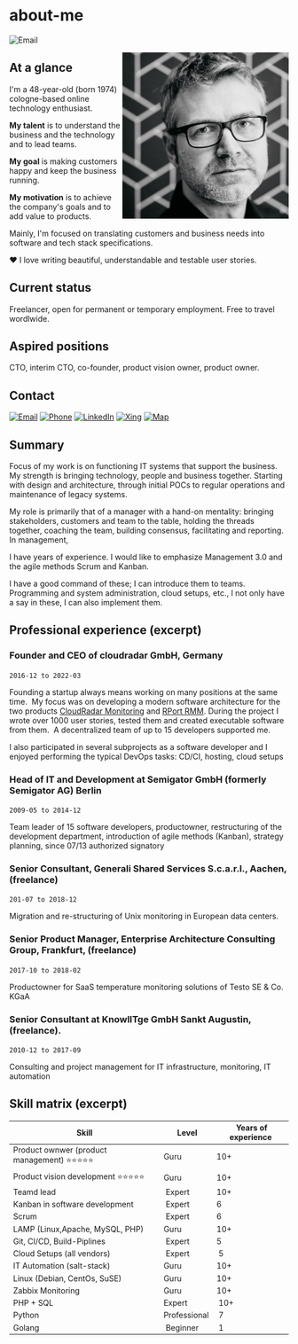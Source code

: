 # about-me
![Email](https://img.shields.io/badge/status-OPEN_TO_WORK-brightgreen) 

<img src="./assets/me.jpg" width="300" align="right">

## At a glance

I'm a 48-year-old (born 1974) cologne-based online technology enthusiast.

**My talent** is to understand the business and the technology and to lead teams.

**My goal** is making customers happy and keep the business running.

**My motivation** is to achieve the company's goals and to add value to products.

Mainly, I'm focused on translating customers and business needs into software and tech stack specifications.

❤️ I love writing beautiful, understandable and testable user stories.

## Current status

Freelancer, open for permanent or temporary employment. Free to travel wordlwide.

## Aspired positions

CTO, interim CTO, co-founder, product vision owner, product owner.

## Contact
[![Email](https://img.shields.io/badge/Email-write_me-orange?logo=Minutemailer)](mailto:tk@system42.io) 
[![Phone](https://img.shields.io/badge/iPhone-call_me-yellow?logo=apple)](tel:+49-175-6598509) 
[![LinkedIn](https://img.shields.io/badge/LinkedIn-visit_me-blue?logo=linkedin)](https://www.linkedin.com/in/thorsten-kramm-92306b128/) 
[![Xing](https://img.shields.io/badge/Xing-visit_me-green?logo=xing)](https://www.xing.com/profile/Thorsten_Kramm2)
[![Map](https://img.shields.io/badge/Location-come_by-red?logo=Google%20Maps)](https://goo.gl/maps/pRCXN4auMScoFNRE7)

## Summary

Focus of my work is on functioning IT systems that support the business.
My strength is bringing technology, people and business together.
Starting with design and architecture, through initial POCs to regular operations and maintenance of legacy systems.

My role is primarily that of a manager with a hand-on mentality: bringing stakeholders, customers and team to the table, holding the threads together, coaching the team, building consensus, facilitating and reporting. In management, 

I have years of experience. I would like to emphasize Management 3.0 and the agile methods Scrum and Kanban.


I have a good command of these; I can introduce them to teams.
Programming and system administration, cloud setups, etc., I not only have a say in these, I can also implement them.

## Professional experience (excerpt)

### Founder and CEO of cloudradar GmbH, Germany
`2016-12 to 2022-03`

Founding a startup always means working on many positions at the same time. 
My focus was on developing a modern software architecture for the two products [CloudRadar Monitoring](https://www.cloudradar.io) and [RPort RMM](https://rport.io).
During the project I wrote over 1000 user stories, tested them and created executable software from them. 
A decentralized team of up to 15 developers supported me. 

I also participated in several subprojects as a software developer and I enjoyed performing the typical DevOps tasks: CD/CI, hosting, cloud setups



### Head of IT and Development at Semigator GmbH (formerly Semigator AG) Berlin
`2009-05 to 2014-12`

Team leader of 15 software developers, productowner, restructuring of the development department, introduction of agile methods (Kanban), strategy planning, since 07/13 authorized signatory

### Senior Consultant, Generali Shared Services S.c.a.r.l., Aachen, (freelance)
`201-07 to 2018-12`

Migration and re-structuring of Unix monitoring in European data centers.

### Senior Product Manager, Enterprise Architecture Consulting Group, Frankfurt,  (freelance)
`2017-10 to 2018-02`

Productowner for SaaS temperature monitoring solutions of Testo SE & Co. KGaA

### Senior Consultant at KnowlITge GmbH Sankt Augustin, (freelance).
`2010-12 to 2017-09`

Consulting and project management for IT infrastructure, monitoring, IT automation

## Skill matrix (excerpt)

Skill | Level | Years of experience
--- | --- | ---
Product ownwer (product management) ⭐⭐⭐⭐⭐| Guru| 10+ 
Product vision development ⭐⭐⭐⭐⭐| Guru| 10+ 
Teamd lead | Expert | 10+
Kanban in software development | Expert | 6
Scrum |  Expert| 6 
LAMP (Linux,Apache, MySQL, PHP)| Guru | 10+
Git, CI/CD, Build-Piplines|  Expert | 5
Cloud Setups (all vendors)|  Expert | 5
IT Automation (salt-stack)| Guru | 10+
Linux (Debian, CentOs, SuSE)| Guru | 10+
Zabbix Monitoring| Guru | 10+
PHP + SQL | Expert | 10+
Python | Professional | 7
Golang | Beginner | 1
